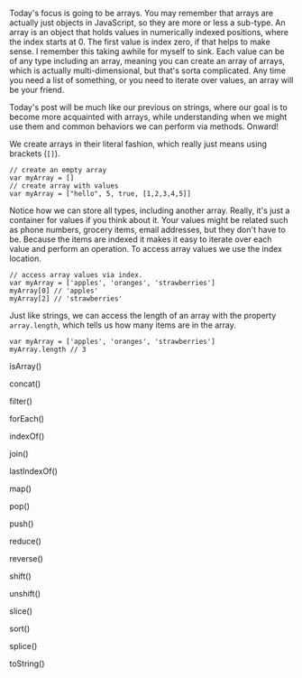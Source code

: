 Today's focus is going to be arrays. You may remember that arrays are actually just objects in JavaScript, so they are more or less a sub-type. An array is an object that holds values in numerically indexed positions, where the index starts at 0. The first value is index zero, if that helps to make sense. I remember this taking awhile for myself to sink. Each value can be of any type including an array, meaning you can create an array of arrays, which is actually multi-dimensional, but that's sorta complicated. Any time you need a list of something, or you need to iterate over values, an array will be your friend.

Today's post will be much like our previous on strings, where our goal is to become more acquainted with arrays, while understanding when we might use them and common behaviors we can perform via methods. Onward!

We create arrays in their literal fashion, which really just means using brackets (`[]`).

<?prettify?>
```
// create an empty array
var myArray = []
// create array with values
var myArray = ["hello", 5, true, [1,2,3,4,5]]
```

Notice how we can store all types, including another array. Really, it's just a container for values if you think about it. Your values might be related such as phone numbers, grocery items, email addresses, but they don't have to be. Because the items are indexed it makes it easy to iterate over each value and perform an operation. To access array values we use the index location.

<?prettify?>
```
// access array values via index.
var myArray = ['apples', 'oranges', 'strawberries']
myArray[0] // 'apples'
myArray[2] // 'strawberries'
```

Just like strings, we can access the length of an array with the property `array.length`, which tells us how many items are in the array.

<?prettify?>
```
var myArray = ['apples', 'oranges', 'strawberries']
myArray.length // 3
```



isArray()

concat()

filter()

forEach()

indexOf()

join()

lastIndexOf()

map()

pop()

push()

reduce()

reverse()

shift()

unshift()

slice()

sort()

splice()

toString()